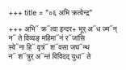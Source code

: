 +++
title = "०६ अभि क्रत्वेन्द्र"

+++
अभि᳓ क्र᳓त्वा इन्दर+ भूर् अ᳓ध ज्म᳓न्  
न᳓ ते विव्यङ् महिमा᳓नं र᳓जांसि  
स्वे᳓ना हि᳓ वृत्रं᳓ श᳓वसा जघ᳓न्थ  
न᳓ श᳓त्रुर् अ᳓न्तं विविदद् युधा᳓ ते
